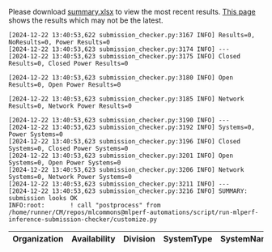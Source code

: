 Please download [summary.xlsx](summary.xlsx) to view the most recent results. [This page](https://docs.google.com/spreadsheets/d/e/2PACX-1vSCu8F7Hwck-AGJ5kWxi2G3xhO5MJoc_igybvsxjCt-2fEEYyf2BIcR0rTXW0eUzg/pubhtml) shows the results which may not be the latest. 
 ```
[2024-12-22 13:40:53,622 submission_checker.py:3167 INFO] Results=0, NoResults=0, Power Results=0
[2024-12-22 13:40:53,623 submission_checker.py:3174 INFO] ---
[2024-12-22 13:40:53,623 submission_checker.py:3175 INFO] Closed Results=0, Closed Power Results=0

[2024-12-22 13:40:53,623 submission_checker.py:3180 INFO] Open Results=0, Open Power Results=0

[2024-12-22 13:40:53,623 submission_checker.py:3185 INFO] Network Results=0, Network Power Results=0

[2024-12-22 13:40:53,623 submission_checker.py:3190 INFO] ---
[2024-12-22 13:40:53,623 submission_checker.py:3192 INFO] Systems=0, Power Systems=0
[2024-12-22 13:40:53,623 submission_checker.py:3196 INFO] Closed Systems=0, Closed Power Systems=0
[2024-12-22 13:40:53,623 submission_checker.py:3201 INFO] Open Systems=0, Open Power Systems=0
[2024-12-22 13:40:53,623 submission_checker.py:3206 INFO] Network Systems=0, Network Power Systems=0
[2024-12-22 13:40:53,623 submission_checker.py:3211 INFO] ---
[2024-12-22 13:40:53,623 submission_checker.py:3216 INFO] SUMMARY: submission looks OK
INFO:root:       ! call "postprocess" from /home/runner/CM/repos/mlcommons@mlperf-automations/script/run-mlperf-inference-submission-checker/customize.py

```

| Organization   | Availability   | Division   | SystemType   | SystemName   | Platform   | Model   | MlperfModel   | Scenario   | Result   | Accuracy   | number_of_nodes   | host_processor_model_name   | host_processors_per_node   | host_processor_core_count   | accelerator_model_name   | accelerators_per_node   | Location   | framework   | operating_system   | notes   | compliance   | errors   | version   | inferred   | has_power   | Units   | weight_data_types   |
|----------------|----------------|------------|--------------|--------------|------------|---------|---------------|------------|----------|------------|-------------------|-----------------------------|----------------------------|-----------------------------|--------------------------|-------------------------|------------|-------------|--------------------|---------|--------------|----------|-----------|------------|-------------|---------|---------------------|